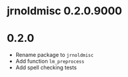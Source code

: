 # jrnoldmisc 0.2.0.9000


# 0.2.0

- Rename package to `jrnoldmisc`
- Add function `lm_preprocess`
- Add spell checking tests

